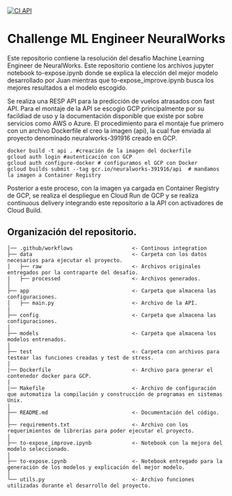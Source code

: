 [![CI API](https://github.com/FelipeAriasT/Challenge_ML_Engineer_NeuralWorks/actions/workflows/cml.yml/badge.svg)](https://github.com/FelipeAriasT/Challenge_ML_Engineer_NeuralWorks/actions/workflows/cml.yml)

# Challenge ML Engineer NeuralWorks


Este repositorio contiene la resolución del desafío Machine Learning Engineer de NeuralWorks. Este repositorio contiene los archivos jupyter notebook to-expose.ipynb donde se explica la elección del mejor modelo desarrollado por Juan mientras que to-expose_improve.ipynb busca los mejores resultados a el modelo escogido.

Se realiza una RESP API para la predicción de vuelos atrasados con fast API. Para el montaje de la API se escogio GCP principalmente por su facildiad de uso y la documentación disponible que existe por sobre servicios como AWS o Azure. El procedimiento para el montaje fue primero con un archivo Dockerfile el creo la imagen (api), la cual fue enviada al proyecto denominado neuralworks-391916 creado en GCP. 

```
docker build -t api . #creación de la imagen del dockerfile
gcloud auth login #autenticación con GCP
gcloud auth configure-docker # configuramos el GCP con Docker
gcloud builds submit --tag gcr.io/neuralworks-391916/api  # mandamos la imagen a Container Registry
```
Posterior a este proceso, con la imagen ya cargada en Container Registry de GCP, se realiza el despliegue en Cloud Run de GCP y se realiza continuous delivery integrando este repositorio a la API con activadores de Cloud Build.



Organización del repositorio.
------------
    │── .github/workflows                   <- Continous integration
    ├── data                                <- Carpeta con los datos necesarios para ejecutar el proyecto.
    │   ├── raw                             <- Archivos originales entregados por la contraparte del desafio.
    |   ├── processed                       <- Archivos generados.
    │
    ├── app                                 <- Carpeta que almacena las configuraciones.
    │   ├── main.py                         <- Archivo de la API.
    |
    ├── config                              <- Carpeta que almacena las configuraciones.
    │
    ├── models                              <- Carpeta que almacena los modelos entrenados.
    │
    ├── test                                <- Carpeta con archivos para testear las funciones creadas y test de stress.
    │
    |── Dockerfile                          <- Archivo para generar el contenedor docker para GCP.
    |
    |── Makefile                            <- Archivo de configuración que automatiza la compilación y construcción de programas en sistemas Unix.
    │
    ├── README.md                           <- Documentación del código.
    │
    ├── requirements.txt                    <- Archivo con los requerimientos de librerías para poder ejecutar el proyecto.
    │
    ├── to-expose_improve.ipynb             <- Notebook con la mejora del modelo seleccionado.
    │
    ├── to-expose.ipynb                     <- Notebook entregado para la generación de los modelos y explicación del mejor modelo.
    │
    └── utils.py                            <- Archivo funciones utilizadas durante el desarrollo del proyecto.


